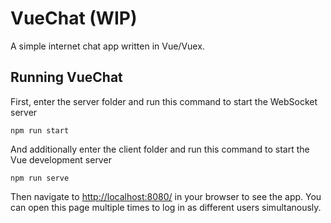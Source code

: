 # VueChat (WIP)

A simple internet chat app written in Vue/Vuex.

## Running VueChat

First, enter the server folder and run this command to start the WebSocket server

```
npm run start
```

And additionally enter the client folder and run this command to start the Vue development server

```
npm run serve
```

Then navigate to <http://localhost:8080/> in your browser to see the app. You can open this page multiple times to log in as different users simultanously.